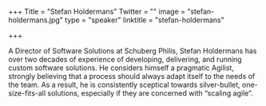 +++
Title = "Stefan Holdermans"
Twitter = ""
image = "stefan-holdermans.jpg"
type = "speaker"
linktitle = "stefan-holdermans"

+++

A Director of Software Solutions at Schuberg Philis, Stefan Holdermans has over two decades of experience of developing, delivering, and running custom software solutions. He considers himself a pragmatic Agilist, strongly believing that a process should always adapt itself to the needs of the team. As a result, he is consistently sceptical towards silver-bullet, one-size-fits-all solutions, especially if they are concerned with “scaling agile”.
